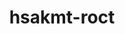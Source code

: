 ---
title: "hsakmt-roct"
layout: cache
categories: [package, develop-2024-03-24]
meta: {"versions": ["6.0.2"], "compilers": ["gcc@=11.4.0"], "oss": ["ubuntu22.04"], "platforms": ["linux"], "targets": ["x86_64_v3"], "stacks": ["ml-linux-x86_64-rocm", "root"], "num_specs": 1, "num_specs_by_stack": {"root": 1, "ml-linux-x86_64-rocm": 1}}
spec_details: [{"hash": "fu3nwsmd3rsld6i2cq3ssz6hhmoxwpaa", "compiler": "gcc@=11.4.0", "versions": ["6.0.2"], "os": "ubuntu22.04", "platform": "linux", "target": "x86_64_v3", "variants": ["~asan", "build_system=cmake", "build_type=Release", "generator=make", "~ipo", "+shared"], "stacks": ["root", "ml-linux-x86_64-rocm"], "size": "-", "tarball": "https://binaries.spack.io/releases/develop-2024-03-24/build_cache/linux-ubuntu22.04-x86_64_v3/gcc-11.4.0/hsakmt-roct-6.0.2/linux-ubuntu22.04-x86_64_v3-gcc-11.4.0-hsakmt-roct-6.0.2-fu3nwsmd3rsld6i2cq3ssz6hhmoxwpaa.spack"}]
---